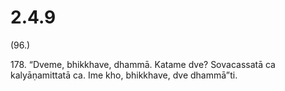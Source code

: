 

# 2.4.9



(96.)

178\. “Dveme, bhikkhave, dhammā. Katame dve? Sovacassatā ca kalyāṇamittatā ca. Ime kho, bhikkhave, dve dhammā”ti.



